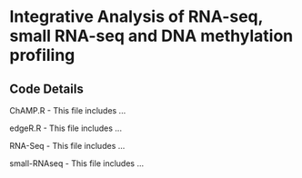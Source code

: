 # Integrative Analysis of RNA-seq, small RNA-seq and DNA methylation profiling

## Code Details

ChAMP.R - This file includes ...

edgeR.R - This file includes ...

RNA-Seq - This file includes ...

small-RNAseq - This file includes ...
